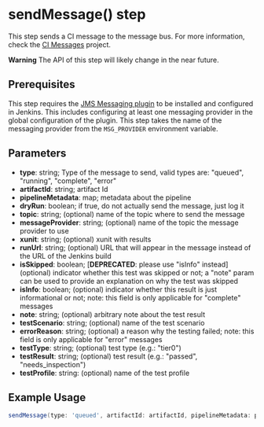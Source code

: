 # sendMessage() step

This step sends a CI message to the message bus. For more information, check the [CI Messages](https://pagure.io/fedora-ci/messages) project.

**Warning** The API of this step will likely change in the near future.

## Prerequisites

This step requires the [JMS Messaging plugin](https://wiki.jenkins.io/display/JENKINS/JMS+Messaging+Plugin) to be installed and configured in Jenkins. This includes configuring at least one messaging provider in the global configuration of the plugin. This step takes the name of the messaging provider from the `MSG_PROVIDER` environment variable.

## Parameters

* **type**: string; Type of the message to send, valid types are: "queued", "running", "complete", "error"
* **artifactId**: string; artifact Id
* **pipelineMetadata**: map; metadata about the pipeline
* **dryRun**: boolean; if true, do not actually send the message, just log it
* **topic**: string; (optional) name of the topic where to send the message
* **messageProvider**: string; (optional) name of the topic the message provider to use
* **xunit**: string; (optional) xunit with results
* **runUrl**: string; (optional) URL that will appear in the message instead of the URL of the Jenkins build
* **isSkipped**: boolean; [**DEPRECATED**: please use "isInfo" instead] (optional) indicator whether this test was skipped or not; a "note" param can be used to provide an explanation on why the test was skipped
* **isInfo**: boolean; (optional) indicator whether this result is just informational or not; note: this field is only applicable for "complete" messages
* **note**: string; (optional) arbitrary note about the test result
* **testScenario**: string; (optional) name of the test scenario
* **errorReason**: string; (optional) a reason why the testing failed; note: this field is only applicable for "error" messages
* **testType**: string; (optional) test type (e.g.: "tier0")
* **testResult**: string; (optional) test result (e.g.: "passed", "needs_inspection")
* **testProfile**: string: (optional) name of the test profile

## Example Usage

```groovy
sendMessage(type: 'queued', artifactId: artifactId, pipelineMetadata: pipelineMetadata, dryRun: isPullRequest())
```
